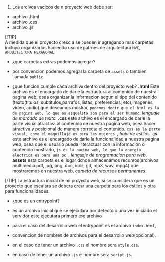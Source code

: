 1. Los arcivos vacicos de n proyecto web debe ser:
- archivo .html
- archivo .css
- archivo .js
  
[!TIP]    
 A medida que el proyecto cresc a se pueden ir agregando mas carpetas incluyo organizarlos haciendo uso de patrnes de arquitectura `MVC`, `ARQUITECTURA HEXAGONAL`

- ¿que carpetas extras podemos agregar?
- por convencion podemos agregar la carpeta de `assets` o tambien llamada `public`


- ¿que funcion cumple cada archivo dentro del proyecto web?
  **.html** Este archivo es el encargado de darle la estructura al contenido de nuestra pagina web, osea organizar la informacion segun el tipo del contenido (texto(titulos, subtitulos,parrafos, listas, preferencias, etc),imagenes, video, audio) que deseamos mostrar, `podemos decir que el html es la de pagina web, lo que es esqueleto son para el ser humano`, *lenguaje de marcado de texto.*
  **.css** este archivo es el encargado de darle la parte visual atractiva al contenido de nuestra pagina web, osea hacer atractiva y posicional de manera correcta el contenido, `css es la parte visual, como el maquillaje es para las mujeres.`, *hoja de estilos.*
  **.js** este archivo es el encargado de darle la funcionalidad a nuestra pagina web, osea que el usuario pueda interactuar con la informacion o contenido mostrado, `js es la pagina web, lo que la energia electrica es para una pc `, *lenguaje de programacion para web.*
  **assets** esta carpeta es el lugar donde almacenamos recursos(archivos multimedia:pdf, jpg, png, doc, icon, gif, mp3, wav, mpg4) que mostraremos en nuestra web, *carpeta de recursos permanentes*.

[!TIP]
La estructura inicial de mi proyecto web, si se considera que es un proyecto que escalara se debera crear una carpeta para los estilos y otra para funcionalidades.

- ¿que es un entrypoint?
- es un archivo inicial que se ejecutara por defecto o una vez iniciado el servidor este ejecutara primero ese archivo
- para el caso del desarrollo web el entrypoint es el archivo `index.html`, 

- convencion de nombres de archivos para el desarrollo web(opcional).
- en el caso de tener un archivo `.css` el nombre sera `style.css`.
- en caso de tener un archivo `.js` el nombre sera `script.js`.